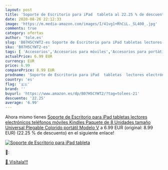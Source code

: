 ```yaml
---
layout: post
title: 'Soporte de Escritorio para iPad  tableta al 22.25 % de descuento'
date: 2020-08-26 22:12:33
image: 'https://m.media-amazon.com/images/I/41vg1+RhCiL._SL400_.jpg'
comments: true
category: ofertas
author: 'tole.es'
slug: 'B07H5CYWT2-es Soporte de Escritorio para iPad tabletas lectores...'
sku: 'B07H5CYWT2-es'
tags: [ 'Accesorios','Accesorios para móviles','Accesorios para portátiles y netbooks','Cargadores y adaptadores para portátiles y netbooks','Cargadores y bases de carga para portátiles y netbooks','Comunicación móvil y accesorios','Electrónica','Fundas y carcasas para teléfonos móviles','Informática','Móviles','Móviles y smartphones libres','ipad', ]
actualPrice: 6.99 EUR
currency: EUR
price: 6.99
comparePrice: 8.99 EUR
prodname: 'Soporte de Escritorio para iPad  tabletas  lectores electrónicos  teléfonos móviles  Kindles  Paquete de 8 Unidades  tamaño Universal  Plegable  Colorido  portátil  Modelo V'
country: 'es'
flag: '🇪🇸'
brand: ''
buyurl: 'https://www.amazon.es/dp/B07H5CYWT2/?tag=tolees-21'
descuento: '22.25'
average: '6.99'
---
```


Ahora mismo tienes [Soporte de Escritorio para iPad  tabletas  lectores electrónicos  teléfonos móviles  Kindles  Paquete de 8 Unidades  tamaño Universal  Plegable  Colorido  portátil  Modelo V](https://www.amazon.es/dp/B07H5CYWT2/?tag=tolees-21) a 6.99 EUR (original: 8.99 EUR) (22.25 %  de descuento) en el siguiente enlace!

[![Soporte de Escritorio para iPad  tableta](https://m.media-amazon.com/images/I/41vg1+RhCiL._SL400_.jpg)](https://www.amazon.es/dp/B07H5CYWT2/?tag=tolees-21)

🔎:


[🛒 Visítala!!!](https://www.amazon.es/dp/B07H5CYWT2/?tag=tolees-21)
